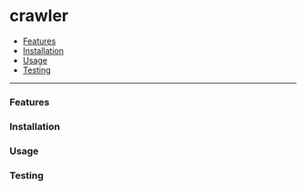 # crawler

- [Features](#features)
- [Installation](#installation)
- [Usage](#usage)
- [Testing](#testing)
---
### Features

### Installation

### Usage

### Testing 
